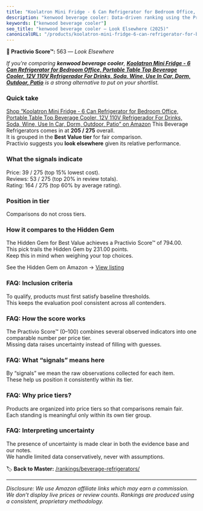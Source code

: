```yaml
---
title: "Koolatron Mini Fridge - 6 Can Refrigerator for Bedroom Office, Portable Table Top Beverage Cooler, 12V 110V Refrigerador For Drinks, Soda, Wine, Use In Car, Dorm, Outdoor, Patio"
description: "kenwood beverage cooler: Data-driven ranking using the Practivio Score™. Positioned by quality, value, demand, findability, momentum."
keywords: ["kenwood beverage cooler"]
seo_title: "kenwood beverage cooler — Look Elsewhere (2025)"
canonicalURL: "/products/koolatron-mini-fridge-6-can-refrigerator-for-bedroom-office-portable-table-top-beverage-cooler-12v-110v-refrigerador-for-drinks-soda-wine-use-in-car-dorm-outdoor-patio-B08NWZB32K/"
---
```


**🚫 Practivio Score™:** 563 — _Look Elsewhere_


*If you're comparing **kenwood beverage cooler**, **[Koolatron Mini Fridge - 6 Can Refrigerator for Bedroom Office, Portable Table Top Beverage Cooler, 12V 110V Refrigerador For Drinks, Soda, Wine, Use In Car, Dorm, Outdoor, Patio](https://www.amazon.com/dp/B08NWZB32K?tag=practivio-20)** is a strong alternative to put on your shortlist.*
### Quick take
[Shop “Koolatron Mini Fridge - 6 Can Refrigerator for Bedroom Office, Portable Table Top Beverage Cooler, 12V 110V Refrigerador For Drinks, Soda, Wine, Use In Car, Dorm, Outdoor, Patio” on Amazon](https://www.amazon.com/dp/B08NWZB32K?tag=practivio-20)
This Beverage Refrigerators comes in at **205 / 275** overall.  
It is grouped in the **Best Value tier** for fair comparison.  
Practivio suggests you **look elsewhere** given its relative performance.

### What the signals indicate
Price: 39 / 275 (top 15% lowest cost).  
Reviews: 53 / 275 (top 20% in review totals).  
Rating: 164 / 275 (top 60% by average rating).  

### Position in tier
Comparisons do not cross tiers.

### How it compares to the Hidden Gem
The Hidden Gem for Best Value achieves a Practivio Score™ of 794.00.  
This pick trails the Hidden Gem by 231.00 points.  
Keep this in mind when weighing your top choices.  

See the Hidden Gem on Amazon → [View listing](https://www.amazon.com/dp/B00IR8H55A?tag=practivio-20)

### FAQ: Inclusion criteria
To qualify, products must first satisfy baseline thresholds.  
This keeps the evaluation pool consistent across all contenders.

### FAQ: How the score works
The Practivio Score™ (0–100) combines several observed indicators into one comparable number per price tier.  
Missing data raises uncertainty instead of filling with guesses.

### FAQ: What “signals” means here
By “signals” we mean the raw observations collected for each item.  
These help us position it consistently within its tier.

### FAQ: Why price tiers?
Products are organized into price tiers so that comparisons remain fair.  
Each standing is meaningful only within its own tier group.

### FAQ: Interpreting uncertainty
The presence of uncertainty is made clear in both the evidence base and our notes.  
We handle limited data conservatively, never with assumptions.


🏷️ **Back to Master:** [/rankings/beverage-refrigerators/](/rankings/beverage-refrigerators/)

---
_Disclosure: We use Amazon affiliate links which may earn a commission. We don’t display live prices or review counts. Rankings are produced using a consistent, proprietary methodology._

